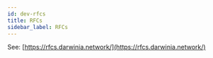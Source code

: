 ```yaml
---
id: dev-rfcs
title: RFCs
sidebar_label: RFCs
---
```


See: [https://rfcs.darwinia.network/](https://rfcs.darwinia.network/)
